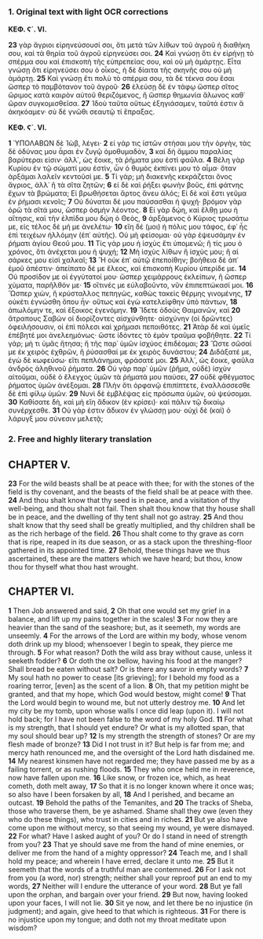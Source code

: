 ### 1. Original text with light OCR corrections

**ΚΕΦ. Ϛ΄. VI.**

**23** γὰρ ἄγριοι εἰρηνεύσουσί σοι, ὅτι μετὰ τῶν λίθων τοῦ ἀγροῦ ἡ διαθήκη σου, καὶ τὰ θηρία τοῦ ἀγροῦ εἰρηνεύσει σοι.
**24** Καὶ γνώσῃ ὅτι ἐν εἰρήνῃ τὸ σπέρμα σου καὶ ἐπισκοπὴ τῆς εὐπρεπείας σου, καὶ οὐ μὴ ἁμάρτῃς. Εἶτα γνώσῃ ὅτι εἰρηνεύσει σου ὁ οἶκος, ἡ δὲ δίαιτα τῆς σκηνῆς σου οὐ μὴ ἁμάρτῃ.
**25** Καὶ γνώσῃ ἔτι πολὺ τὸ σπέρμα σου, τὰ δὲ τέκνα σου ἔσαι ὥσπερ τὸ παμβότανον τοῦ ἀγροῦ·
**26** ἐλεύσῃ δὲ ἐν τάφῳ ὥσπερ σῖτος ὥριμος κατὰ καιρὸν αὐτοῦ θεριζόμενος, ἢ ὥσπερ θημωνία ἅλωνος καθ᾿ ὥραν συγκομισθεῖσα.
**27** Ἰδοὺ ταῦτα οὕτως ἐξηγιάσαμεν, ταῦτά ἐστιν ἃ ἀκηκόαμεν· σὺ δὲ γνῶθι σεαυτῷ τί ἔπραξας.

**ΚΕΦ. Ϛ΄. VI.**

**1** ὙΠΟΛΑΒΩΝ δὲ Ἰὼβ, λέγει·
**2** εἰ γάρ τις ἱστῶν στήσαι μου τὴν ὀργὴν, τὰς δὲ ὀδύνας μου ἆραι ἐν ζυγῷ ὁμοθυμαδὸν,
**3** καὶ δὴ ἄμμου παραλίας βαρύτεραι εἰσιν· ἀλλ᾿, ὡς ἔοικε, τὰ ῥήματα μου ἐστὶ φαῦλα.
**4** Βέλη γὰρ Κυρίου ἐν τῷ σώματί μου ἐστὶν, ὧν ὁ θυμὸς ἐκπίνει μου τὸ αἷμα· ὅταν ἀρξάμαι λαλεῖν κεντοῦσί με.
**5** Τί γάρ; μὴ διακενῆς κεκράζεται ὄνος ἄγριος, ἀλλ᾿ ἢ τὰ σῖτα ζητῶν;
**6** εἰ δὲ καὶ ῥήξει φωνὴν βοῦς, ἐπὶ φάτνης ἔχων τὰ βρώματα; Εἰ βρωθήσεται ἄρτος ἄνευ ἁλός; Εἰ δὲ καὶ ἔστι γεῦμα ἐν ῥήμασι κενοῖς;
**7** Οὐ δύναται δέ μου παύσασθαι ἡ ψυχή· βρόμον γὰρ ὁρῶ τὰ σῖτά μου, ὥσπερ ὀσμὴν λέοντος.
**8** Εἰ γὰρ δῴη, καὶ ἔλθῃ μου ἡ αἴτησις, καὶ τὴν ἐλπίδα μου δῴη ὁ Θεὸς,
**9** ἀρξάμενος ὁ Κύριος τρωσάτω με, εἰς τέλος δὲ μή με ἀνελέτω·
**10** εἴη δέ (μοι) ἡ πόλις μου τάφος, ἐφ᾿ ἧς ἐπὶ τειχέων ἠλλόμην (ἐπ᾿ αὐτῆς). Οὐ μὴ φείσομαι· οὐ γὰρ ἐψευσάμην ἐν ῥήματι ἁγίου Θεοῦ μου.
**11** Τίς γάρ μου ἡ ἰσχὺς ἔτι ὑπομενῶ; ἢ τίς μου ὁ χρόνος, ὅτι ἀνέχεται μου ἡ ψυχή;
**12** Μὴ ἰσχὺς λίθων ἢ ἰσχὺς μου; ἢ αἱ σάρκες μου εἰσὶ χαλκαῖ;
**13** Ἢ οὐκ ἐπ᾿ αὐτῷ ἐπεποίθην; βοήθεια δὲ ἀπ᾿ ἐμοῦ ἀπέστιν· ἀπείπατο δέ με ἔλεος, καὶ ἐπισκοπὴ Κυρίου ὑπερίδε με.
**14** Οὐ προσίδον με οἱ ἐγγύτατοί μου· ὥσπερ χειμάρρους ἐκλείπων, ἢ ὥσπερ χύματα, παρῆλθόν με·
**15** οἵτινές με εὐλαβοῦντο, νῦν ἐπιπεπτώκασί μοι.
**16** Ὥσπερ χιὼν, ἢ κρύσταλλος πεπηγὼς, καθὼς τακεὶς θέρμης γινομένης,
**17** οὐκέτι ἐγνώσθη ὅπου ἦν· οὕτως καὶ ἐγὼ κατελείφθην ὑπὸ πάντων,
**18** ἀπωλόμην τε, καὶ ἔξοικος ἐγενόμην.
**19** Ἴδετε ὁδοὺς Θαιμανῶν, καὶ
**20** ἄτραπους Σαβὼν οἱ διορίζοντες αἰσχύνθητε· αἰσχύνην (οἱ δρῶντες) ὀφειλήσουσιν, οἱ ἐπὶ πόλεσι καὶ χρήμασι πεποιθότες.
**21** Ἀτὰρ δὲ καὶ ὑμεῖς ἐπέβητέ μοι ἀνελεημόνως· ὥστε ἰδόντες τὸ ἐμὸν τραῦμα φοβήθητε.
**22** Τί γάρ; μὴ τι ὑμᾶς ἤτησα; ἢ τῆς παρ᾽ ὑμῶν ἰσχύος ἐπιδέομαι;
**23** Ὥστε σῶσαί με ἐκ χειρὸς ἐχθρῶν, ἢ ῥύσασθαί με ἐκ χειρὸς δυνάστου;
**24** Διδάξατέ με, ἐγὼ δὲ κωφεύσω· εἴτι πεπλάνημαι, φράσατέ μοι.
**25** Ἀλλ᾽, ὡς ἔοικε, φαῦλα ἀνδρὸς ἀληθινοῦ ῥήματα.
**26** Οὐ γὰρ παρ᾽ ὑμῶν (ῥῆμα, οὐδὲ) ἰσχὺν αἰτοῦμαι, οὐδὲ ὁ ἔλεγχος ὑμῶν τὰ ῥήματά μου παύσει,
**27** οὐδὲ φθέγματος ῥήματος ὑμῶν ἀνέξομαι.
**28** Πλὴν ὅτι ὀρφανῷ ἐπιπίπτετε, ἐναλλάσσεσθε δὲ ἐπὶ φίλῳ ὑμῶν.
**29** Νυνὶ δὲ ἐμβλέψας εἰς πρόσωπα ὑμῶν, οὐ ψεύσομαι.
**30** Καθίσατε δὴ, καὶ μὴ εἴη ἄδικον (ἐν κρίσει)· καὶ πάλιν τῷ δικαίῳ συνέρχεσθε.
**31** Οὐ γάρ ἐστιν ἄδικον ἐν γλώσσῃ μου· οὐχὶ δὲ (καὶ) ὁ λάρυγξ μου σύνεσιν μελετᾷ;

### 2. Free and highly literary translation

## CHAPTER V.

**23** For the wild beasts shall be at peace with thee; for with the stones of the field is thy covenant, and the beasts of the field shall be at peace with thee.
**24** And thou shalt know that thy seed is in peace, and a visitation of thy well-being, and thou shalt not fail. Then shalt thou know that thy house shall be in peace, and the dwelling of thy tent shall not go astray.
**25** And thou shalt know that thy seed shall be greatly multiplied, and thy children shall be as the rich herbage of the field.
**26** Thou shalt come to thy grave as corn that is ripe, reaped in its due season, or as a stack upon the threshing-floor gathered in its appointed time.
**27** Behold, these things have we thus ascertained, these are the matters which we have heard; but thou, know thou for thyself what thou hast wrought.

## CHAPTER VI.

**1** Then Job answered and said,
**2** Oh that one would set my grief in a balance, and lift up my pains together in the scales!
**3** For now they are heavier than the sand of the seashore; but, as it seemeth, my words are unseemly.
**4** For the arrows of the Lord are within my body, whose venom doth drink up my blood; whensoever I begin to speak, they pierce me through.
**5** For what reason? Doth the wild ass bray without cause, unless it seeketh fodder?
**6** Or doth the ox bellow, having his food at the manger? Shall bread be eaten without salt? Or is there any savor in empty words?
**7** My soul hath no power to cease [its grieving]; for I behold my food as a roaring terror, [even] as the scent of a lion.
**8** Oh, that my petition might be granted, and that my hope, which God would bestow, might come!
**9** That the Lord would begin to wound me, but not utterly destroy me.
**10** And let my city be my tomb, upon whose walls I once did leap (upon it). I will not hold back; for I have not been false to the word of my holy God.
**11** For what is my strength, that I should yet endure? Or what is my allotted span, that my soul should bear up?
**12** Is my strength the strength of stones? Or are my flesh made of bronze?
**13** Did I not trust in it? But help is far from me; and mercy hath renounced me, and the oversight of the Lord hath disdained me.
**14** My nearest kinsmen have not regarded me; they have passed me by as a failing torrent, or as rushing floods.
**15** They who once held me in reverence, now have fallen upon me.
**16** Like snow, or frozen ice, which, as heat cometh, doth melt away,
**17** So that it is no longer known where it once was; so also have I been forsaken by all,
**18** And I perished, and became an outcast.
**19** Behold the paths of the Temanites, and
**20** The tracks of Sheba, those who traverse them, be ye ashamed. Shame shall they owe (even they who do these things), who trust in cities and in riches.
**21** But ye also have come upon me without mercy, so that seeing my wound, ye were dismayed.
**22** For what? Have I asked aught of you? Or do I stand in need of strength from you?
**23** That ye should save me from the hand of mine enemies, or deliver me from the hand of a mighty oppressor?
**24** Teach me, and I shall hold my peace; and wherein I have erred, declare it unto me.
**25** But it seemeth that the words of a truthful man are contemned.
**26** For I ask not from you (a word, nor) strength; neither shall your reproof put an end to my words,
**27** Neither will I endure the utterance of your word.
**28** But ye fall upon the orphan, and bargain over your friend.
**29** But now, having looked upon your faces, I will not lie.
**30** Sit ye now, and let there be no injustice (in judgment); and again, give heed to that which is righteous.
**31** For there is no injustice upon my tongue; and doth not my throat meditate upon wisdom?